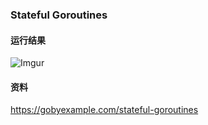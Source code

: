 ### Stateful Goroutines

#### 运行结果
![Imgur](http://i.imgur.com/msFxQt1.png)

#### 资料
https://gobyexample.com/stateful-goroutines